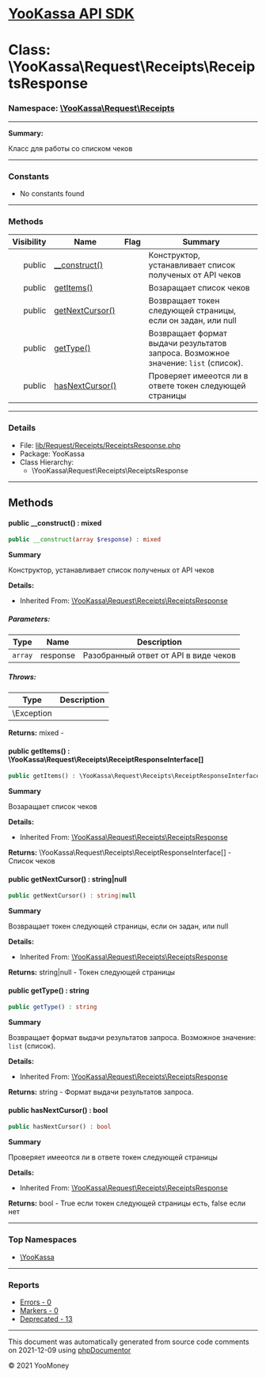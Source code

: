 # [YooKassa API SDK](../home.md)

# Class: \YooKassa\Request\Receipts\ReceiptsResponse
### Namespace: [\YooKassa\Request\Receipts](../namespaces/yookassa-request-receipts.md)
---
**Summary:**

Класс для работы со списком чеков


---
### Constants
* No constants found

---
### Methods
| Visibility | Name | Flag | Summary |
| ----------:| ---- | ---- | ------- |
| public | [__construct()](../classes/YooKassa-Request-Receipts-ReceiptsResponse.md#method___construct) |  | Конструктор, устанавливает список полученых от API чеков |
| public | [getItems()](../classes/YooKassa-Request-Receipts-ReceiptsResponse.md#method_getItems) |  | Возаращает список чеков |
| public | [getNextCursor()](../classes/YooKassa-Request-Receipts-ReceiptsResponse.md#method_getNextCursor) |  | Возвращает токен следующей страницы, если он задан, или null |
| public | [getType()](../classes/YooKassa-Request-Receipts-ReceiptsResponse.md#method_getType) |  | Возвращает формат выдачи результатов запроса. Возможное значение: `list` (список). |
| public | [hasNextCursor()](../classes/YooKassa-Request-Receipts-ReceiptsResponse.md#method_hasNextCursor) |  | Проверяет имееотся ли в ответе токен следующей страницы |

---
### Details
* File: [lib/Request/Receipts/ReceiptsResponse.php](../../lib/Request/Receipts/ReceiptsResponse.php)
* Package: YooKassa
* Class Hierarchy:
  * \YooKassa\Request\Receipts\ReceiptsResponse

---
## Methods
<a name="method___construct" class="anchor"></a>
#### public __construct() : mixed

```php
public __construct(array $response) : mixed
```

**Summary**

Конструктор, устанавливает список полученых от API чеков

**Details:**
* Inherited From: [\YooKassa\Request\Receipts\ReceiptsResponse](../classes/YooKassa-Request-Receipts-ReceiptsResponse.md)

##### Parameters:
| Type | Name | Description |
| ---- | ---- | ----------- |
| <code lang="php">array</code> | response  | Разобранный ответ от API в виде чеков |

##### Throws:
| Type | Description |
| ---- | ----------- |
| \Exception |  |

**Returns:** mixed - 


<a name="method_getItems" class="anchor"></a>
#### public getItems() : \YooKassa\Request\Receipts\ReceiptResponseInterface[]

```php
public getItems() : \YooKassa\Request\Receipts\ReceiptResponseInterface[]
```

**Summary**

Возаращает список чеков

**Details:**
* Inherited From: [\YooKassa\Request\Receipts\ReceiptsResponse](../classes/YooKassa-Request-Receipts-ReceiptsResponse.md)

**Returns:** \YooKassa\Request\Receipts\ReceiptResponseInterface[] - Список чеков


<a name="method_getNextCursor" class="anchor"></a>
#### public getNextCursor() : string|null

```php
public getNextCursor() : string|null
```

**Summary**

Возвращает токен следующей страницы, если он задан, или null

**Details:**
* Inherited From: [\YooKassa\Request\Receipts\ReceiptsResponse](../classes/YooKassa-Request-Receipts-ReceiptsResponse.md)

**Returns:** string|null - Токен следующей страницы


<a name="method_getType" class="anchor"></a>
#### public getType() : string

```php
public getType() : string
```

**Summary**

Возвращает формат выдачи результатов запроса. Возможное значение: `list` (список).

**Details:**
* Inherited From: [\YooKassa\Request\Receipts\ReceiptsResponse](../classes/YooKassa-Request-Receipts-ReceiptsResponse.md)

**Returns:** string - Формат выдачи результатов запроса.


<a name="method_hasNextCursor" class="anchor"></a>
#### public hasNextCursor() : bool

```php
public hasNextCursor() : bool
```

**Summary**

Проверяет имееотся ли в ответе токен следующей страницы

**Details:**
* Inherited From: [\YooKassa\Request\Receipts\ReceiptsResponse](../classes/YooKassa-Request-Receipts-ReceiptsResponse.md)

**Returns:** bool - True если токен следующей страницы есть, false если нет



---

### Top Namespaces

* [\YooKassa](../namespaces/yookassa.md)

---

### Reports
* [Errors - 0](../reports/errors.md)
* [Markers - 0](../reports/markers.md)
* [Deprecated - 13](../reports/deprecated.md)

---

This document was automatically generated from source code comments on 2021-12-09 using [phpDocumentor](http://www.phpdoc.org/)

&copy; 2021 YooMoney